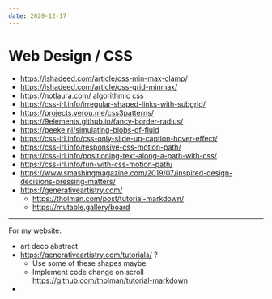 ```yaml
---
date: 2020-12-17
---
```


# Web Design / CSS

- <https://ishadeed.com/article/css-min-max-clamp/>
- <https://ishadeed.com/article/css-grid-minmax/>
- <https://notlaura.com/> algorithmic css
- <https://css-irl.info/irregular-shaped-links-with-subgrid/>
- <https://projects.verou.me/css3patterns/>
- <https://9elements.github.io/fancy-border-radius/>
- <https://peeke.nl/simulating-blobs-of-fluid>
- <https://css-irl.info/css-only-slide-up-caption-hover-effect/>
- <https://css-irl.info/responsive-css-motion-path/>
- <https://css-irl.info/positioning-text-along-a-path-with-css/>
- <https://css-irl.info/fun-with-css-motion-path/>
- <https://www.smashingmagazine.com/2019/07/inspired-design-decisions-pressing-matters/>
- <https://generativeartistry.com/>
  - <https://tholman.com/post/tutorial-markdown/>
  - <https://mutable.gallery/board>

---

For my website:

- art deco abstract
- https://generativeartistry.com/tutorials/ ?
  - Use some of these shapes maybe
  - Implement code change on scroll https://github.com/tholman/tutorial-markdown
-
